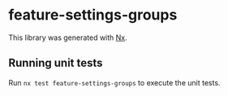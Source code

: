 # feature-settings-groups

This library was generated with [Nx](https://nx.dev).

## Running unit tests

Run `nx test feature-settings-groups` to execute the unit tests.
